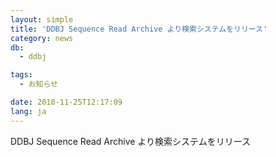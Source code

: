 ```yaml
---
layout: simple
title: 'DDBJ Sequence Read Archive より検索システムをリリース'
category: news
db:
  - ddbj

tags:
  - お知らせ

date: 2010-11-25T12:17:09
lang: ja
---
```


DDBJ Sequence Read Archive より検索システムをリリース

